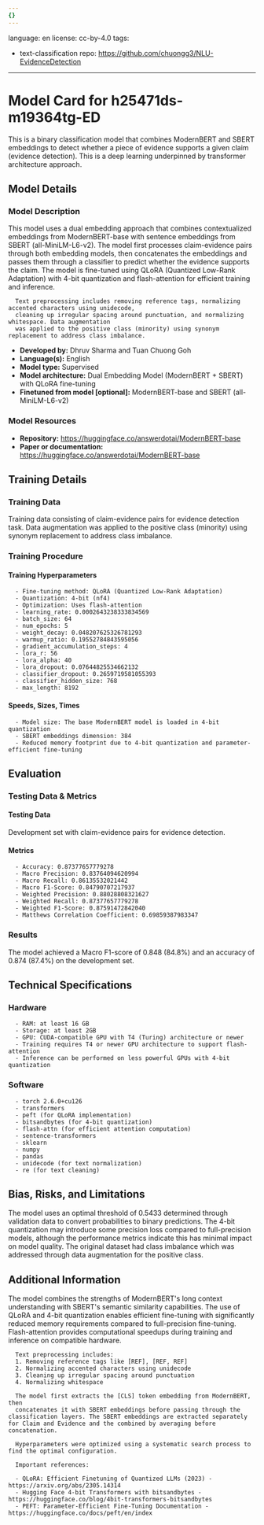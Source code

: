 ```yaml
---
{}
---
```

language: en
license: cc-by-4.0
tags:
- text-classification
repo: https://github.com/chuongg3/NLU-EvidenceDetection

---

# Model Card for h25471ds-m19364tg-ED

<!-- Provide a quick summary of what the model is/does. -->

This is a binary classification model that combines ModernBERT and SBERT 
      embeddings to detect whether a piece of evidence supports a given claim (evidence detection). This is a deep learning underpinned by transformer architecture approach.


## Model Details

### Model Description

<!-- Provide a longer summary of what this model is. -->

This model uses a dual embedding approach that combines contextualized 
      embeddings from ModernBERT-base with sentence embeddings from SBERT (all-MiniLM-L6-v2). 
      The model first processes claim-evidence pairs through both embedding models, then concatenates 
      the embeddings and passes them through a classifier to predict whether the evidence supports the claim.
      The model is fine-tuned using QLoRA (Quantized Low-Rank Adaptation) with 4-bit quantization 
      and flash-attention for efficient training and inference.

      Text preprocessing includes removing reference tags, normalizing accented characters using unidecode,
      cleaning up irregular spacing around punctuation, and normalizing whitespace. Data augmentation
      was applied to the positive class (minority) using synonym replacement to address class imbalance.

- **Developed by:** Dhruv Sharma and Tuan Chuong Goh
- **Language(s):** English
- **Model type:** Supervised
- **Model architecture:** Dual Embedding Model (ModernBERT + SBERT) with QLoRA fine-tuning
- **Finetuned from model [optional]:** ModernBERT-base and SBERT (all-MiniLM-L6-v2)

### Model Resources

<!-- Provide links where applicable. -->

- **Repository:** https://huggingface.co/answerdotai/ModernBERT-base
- **Paper or documentation:** https://huggingface.co/answerdotai/ModernBERT-base

## Training Details

### Training Data

<!-- This is a short stub of information on the training data that was used, and documentation related to data pre-processing or additional filtering (if applicable). -->

Training data consisting of claim-evidence pairs for evidence detection task. Data augmentation was applied to the positive class (minority) using synonym replacement to address class imbalance.

### Training Procedure

<!-- This relates heavily to the Technical Specifications. Content here should link to that section when it is relevant to the training procedure. -->

#### Training Hyperparameters

<!-- This is a summary of the values of hyperparameters used in training the model. -->


      - Fine-tuning method: QLoRA (Quantized Low-Rank Adaptation)
      - Quantization: 4-bit (nf4)
      - Optimization: Uses flash-attention
      - learning_rate: 0.0002643238333834569
      - batch_size: 64
      - num_epochs: 5
      - weight_decay: 0.048207625326781293
      - warmup_ratio: 0.19552784843595056
      - gradient_accumulation_steps: 4
      - lora_r: 56
      - lora_alpha: 40
      - lora_dropout: 0.07644825534662132
      - classifier_dropout: 0.2659719581055393
      - classifier_hidden_size: 768
      - max_length: 8192

#### Speeds, Sizes, Times

<!-- This section provides information about how roughly how long it takes to train the model and the size of the resulting model. -->


      - Model size: The base ModernBERT model is loaded in 4-bit quantization
      - SBERT embeddings dimension: 384
      - Reduced memory footprint due to 4-bit quantization and parameter-efficient fine-tuning

## Evaluation

<!-- This section describes the evaluation protocols and provides the results. -->

### Testing Data & Metrics

#### Testing Data

<!-- This should describe any evaluation data used (e.g., the development/validation set provided). -->

Development set with claim-evidence pairs for evidence detection.

#### Metrics

<!-- These are the evaluation metrics being used. -->


      - Accuracy: 0.87377657779278
      - Macro Precision: 0.83764094620994
      - Macro Recall: 0.86135532021442
      - Macro F1-Score: 0.84790707217937
      - Weighted Precision: 0.88028808321627
      - Weighted Recall: 0.87377657779278
      - Weighted F1-Score: 0.87591472842040
      - Matthews Correlation Coefficient: 0.69859387983347

### Results

The model achieved a Macro F1-score of 0.848 (84.8%) and an accuracy of 0.874 (87.4%) on the development set.

## Technical Specifications

### Hardware


      - RAM: at least 16 GB
      - Storage: at least 2GB
      - GPU: CUDA-compatible GPU with T4 (Turing) architecture or newer
      - Training requires T4 or newer GPU architecture to support flash-attention
      - Inference can be performed on less powerful GPUs with 4-bit quantization

### Software


      - torch 2.6.0+cu126
      - transformers
      - peft (for QLoRA implementation)
      - bitsandbytes (for 4-bit quantization)
      - flash-attn (for efficient attention computation)
      - sentence-transformers
      - sklearn
      - numpy
      - pandas
      - unidecode (for text normalization)
      - re (for text cleaning)

## Bias, Risks, and Limitations

<!-- This section is meant to convey both technical and sociotechnical limitations. -->

The model uses an optimal threshold of 0.5433 determined through 
      validation data to convert probabilities to binary predictions. The 4-bit quantization may introduce 
      some precision loss compared to full-precision models, although the performance metrics indicate 
      this has minimal impact on model quality. The original dataset had class imbalance which was addressed
      through data augmentation for the positive class.

## Additional Information

<!-- Any other information that would be useful for other people to know. -->

The model combines the strengths of ModernBERT's long context 
      understanding with SBERT's semantic similarity capabilities. The use of QLoRA and 4-bit quantization 
      enables efficient fine-tuning with significantly reduced memory requirements compared to full-precision 
      fine-tuning. Flash-attention provides computational speedups during training and inference on 
      compatible hardware. 

      Text preprocessing includes:
      1. Removing reference tags like [REF], [REF, REF]
      2. Normalizing accented characters using unidecode
      3. Cleaning up irregular spacing around punctuation
      4. Normalizing whitespace

      The model first extracts the [CLS] token embedding from ModernBERT, then 
      concatenates it with SBERT embeddings before passing through the classification layers. The SBERT embeddings are extracted separately for Claim and Evidence and the combined by averaging before concatenation.

      Hyperparameters were optimized using a systematic search process to find the optimal configuration.

      Important references:

      - QLoRA: Efficient Finetuning of Quantized LLMs (2023) - https://arxiv.org/abs/2305.14314
      - Hugging Face 4-bit Transformers with bitsandbytes - https://huggingface.co/blog/4bit-transformers-bitsandbytes
      - PEFT: Parameter-Efficient Fine-Tuning Documentation - https://huggingface.co/docs/peft/en/index
